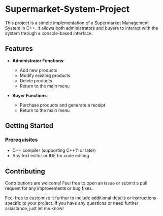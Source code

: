 # Supermarket-System-Project

This project is a simple implementation of a Supermarket Management System in C++. It allows both administrators and buyers to interact with the system through a console-based interface.

## Features

- **Administrator Functions**:
  - Add new products
  - Modify existing products
  - Delete products
  - Return to the main menu

- **Buyer Functions**:
  - Purchase products and generate a receipt
  - Return to the main menu

## Getting Started

### Prerequisites

- C++ compiler (supporting C++11 or later)
- Any text editor or IDE for code editing



## Contributing

Contributions are welcome! Feel free to open an issue or submit a pull request for any improvements or bug fixes.


Feel free to customize it further to include additional details or instructions specific to your project. If you have any questions or need further assistance, just let me know!
